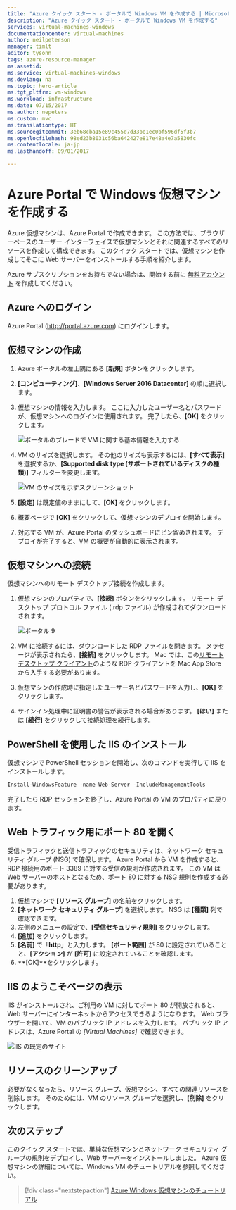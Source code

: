 ```yaml
---
title: "Azure クイック スタート - ポータルで Windows VM を作成する | Microsoft Docs"
description: "Azure クイック スタート - ポータルで Windows VM を作成する"
services: virtual-machines-windows
documentationcenter: virtual-machines
author: neilpeterson
manager: timlt
editor: tysonn
tags: azure-resource-manager
ms.assetid: 
ms.service: virtual-machines-windows
ms.devlang: na
ms.topic: hero-article
ms.tgt_pltfrm: vm-windows
ms.workload: infrastructure
ms.date: 07/15/2017
ms.author: nepeters
ms.custom: mvc
ms.translationtype: HT
ms.sourcegitcommit: 3eb68cba15e89c455d7d33be1ec0bf596df5f3b7
ms.openlocfilehash: 98ed23b8031c56ba642427e817e48a4e7a5830fc
ms.contentlocale: ja-jp
ms.lasthandoff: 09/01/2017

---
```


# <a name="create-a-windows-virtual-machine-with-the-azure-portal"></a>Azure Portal で Windows 仮想マシンを作成する

Azure 仮想マシンは、Azure Portal で作成できます。 この方法では、ブラウザーベースのユーザー インターフェイスで仮想マシンとそれに関連するすべてのリソースを作成して構成できます。 このクイック スタートでは、仮想マシンを作成してそこに Web サーバーをインストールする手順を紹介します。

Azure サブスクリプションをお持ちでない場合は、開始する前に [無料アカウント](https://azure.microsoft.com/free/?WT.mc_id=A261C142F) を作成してください。

## <a name="log-in-to-azure"></a>Azure へのログイン

Azure Portal (http://portal.azure.com) にログインします。

## <a name="create-virtual-machine"></a>仮想マシンの作成

1. Azure ポータルの左上隅にある **[新規]** ボタンをクリックします。

2. **[コンピューティング]**、**[Windows Server 2016 Datacenter]** の順に選択します。 

3. 仮想マシンの情報を入力します。 ここに入力したユーザー名とパスワードが、仮想マシンへのログインに使用されます。 完了したら、**[OK]** をクリックします。

    ![ポータルのブレードで VM に関する基本情報を入力する](./media/quick-create-portal/create-windows-vm-portal-basic-blade.png)  

4. VM のサイズを選択します。 その他のサイズも表示するには、**[すべて表示]** を選択するか、**[Supported disk type (サポートされているディスクの種類)]** フィルターを変更します。 

    ![VM のサイズを示すスクリーンショット](./media/quick-create-portal/create-windows-vm-portal-sizes.png)  

5. **[設定]** は既定値のままにして、**[OK]** をクリックします。 

6. 概要ページで **[OK]** をクリックして、仮想マシンのデプロイを開始します。

7. 対応する VM が、Azure Portal のダッシュボードにピン留めされます。 デプロイが完了すると、VM の概要が自動的に表示されます。


## <a name="connect-to-virtual-machine"></a>仮想マシンへの接続

仮想マシンへのリモート デスクトップ接続を作成します。

1. 仮想マシンのプロパティで、**[接続]** ボタンをクリックします。 リモート デスクトップ プロトコル ファイル (.rdp ファイル) が作成されてダウンロードされます。

    ![ポータル 9](./media/quick-create-portal/quick-create-portal/portal-quick-start-9.png) 

2. VM に接続するには、ダウンロードした RDP ファイルを開きます。 メッセージが表示されたら、**[接続]** をクリックします。 Mac では、この[リモート デスクトップ クライアント](https://itunes.apple.com/us/app/microsoft-remote-desktop/id715768417?mt=12)のような RDP クライアントを Mac App Store から入手する必要があります。

3. 仮想マシンの作成時に指定したユーザー名とパスワードを入力し、**[OK]** をクリックします。

4. サインイン処理中に証明書の警告が表示される場合があります。 **[はい]** または **[続行]** をクリックして接続処理を続行します。


## <a name="install-iis-using-powershell"></a>PowerShell を使用した IIS のインストール

仮想マシンで PowerShell セッションを開始し、次のコマンドを実行して IIS をインストールします。

```powershell
Install-WindowsFeature -name Web-Server -IncludeManagementTools
```

完了したら RDP セッションを終了し、Azure Portal の VM のプロパティに戻ります。

## <a name="open-port-80-for-web-traffic"></a>Web トラフィック用にポート 80 を開く 

受信トラフィックと送信トラフィックのセキュリティは、ネットワーク セキュリティ グループ (NSG) で確保します。 Azure Portal から VM を作成すると、RDP 接続用のポート 3389 に対する受信の規則が作成されます。 この VM は Web サーバーのホストとなるため、ポート 80 に対する NSG 規則を作成する必要があります。

1. 仮想マシンで **[リソース グループ]** の名前をクリックします。
2. **[ネットワーク セキュリティ グループ]** を選択します。 NSG は **[種類]** 列で確認できます。 
3. 左側のメニューの設定で、**[受信セキュリティ規則]** をクリックします。
4. **[追加]** をクリックします。
5. **[名前]** で「**http**」と入力します。 **[ポート範囲]** が 80 に設定されていることと、**[アクション]** が **[許可]** に設定されていることを確認します。 
6. **[OK]**をクリックします。


## <a name="view-the-iis-welcome-page"></a>IIS のようこそページの表示

IIS がインストールされ、ご利用の VM に対してポート 80 が開放されると、Web サーバーにインターネットからアクセスできるようになります。 Web ブラウザーを開いて、VM のパブリック IP アドレスを入力します。 パブリック IP アドレスは、Azure Portal の *[Virtual Machines]* で確認できます。

![IIS の既定のサイト](./media/quick-create-powershell/default-iis-website.png) 

## <a name="clean-up-resources"></a>リソースのクリーンアップ

必要がなくなったら、リソース グループ、仮想マシン、すべての関連リソースを削除します。 そのためには、VM のリソース グループを選択し、**[削除]** をクリックします。

## <a name="next-steps"></a>次のステップ

このクイック スタートでは、単純な仮想マシンとネットワーク セキュリティ グループの規則をデプロイし、Web サーバーをインストールしました。 Azure 仮想マシンの詳細については、Windows VM のチュートリアルを参照してください。

> [!div class="nextstepaction"]
> [Azure Windows 仮想マシンのチュートリアル](./tutorial-manage-vm.md)

